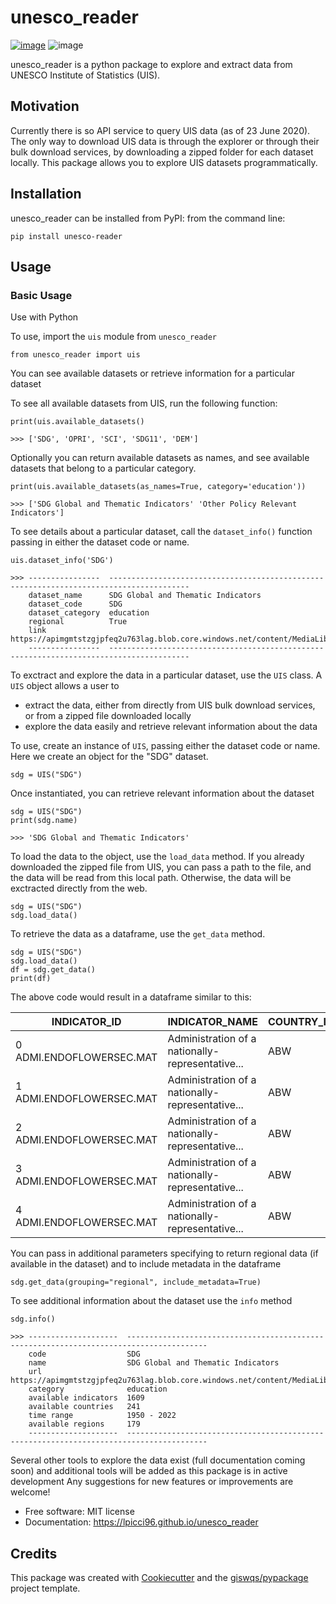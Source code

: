# unesco_reader


[![image](https://img.shields.io/pypi/v/unesco_reader.svg)](https://pypi.python.org/pypi/unesco_reader)
![image](https://img.shields.io/pypi/dm/unesco-reader)


unesco_reader is a python package to explore and extract data from UNESCO Institute of Statistics (UIS). 

## Motivation

Currently there is so API service to query UIS data (as of 23 June 2020). 
The only way to download UIS data is through the explorer or through their bulk download services,
by downloading a zipped folder for each dataset locally. 
This package allows you to explore UIS datasets programmatically.


Installation
------------

unesco_reader can be installed from PyPI: from the command line:

```
pip install unesco-reader
```

Usage
-----

### Basic Usage

Use with Python

To use, import the `uis` module from `unesco_reader`
```
from unesco_reader import uis
```

You can see available datasets or retrieve information for a particular dataset

To see all available datasets from UIS, run the following function:

```
print(uis.available_datasets()

>>> ['SDG', 'OPRI', 'SCI', 'SDG11', 'DEM']
```

Optionally you can return available datasets as names, and see available datasets that belong to a particular category.

```
print(uis.available_datasets(as_names=True, category='education'))

>>> ['SDG Global and Thematic Indicators' 'Other Policy Relevant Indicators']
```

To see details about a particular dataset, call the `dataset_info()` function passing in either the dataset code or name.
```
uis.dataset_info('SDG')

>>> ----------------  ----------------------------------------------------------------------------------------
    dataset_name      SDG Global and Thematic Indicators
    dataset_code      SDG
    dataset_category  education
    regional          True
    link              https://apimgmtstzgjpfeq2u763lag.blob.core.windows.net/content/MediaLibrary/bdds/SDG.zip
    ----------------  ----------------------------------------------------------------------------------------
```

To exctract and explore the data in a particular dataset, use the `UIS` class. A `UIS` object allows a user to 
- extract the data, either from directly from UIS bulk download services, or from a zipped file downloaded locally
- explore the data easily and retrieve relevant information about the data

To use, create an instance of `UIS`, passing either the dataset code or name. Here we create an object for the "SDG" dataset.

```
sdg = UIS("SDG")
```

Once instantiated, you can retrieve relevant information about the dataset

```
sdg = UIS("SDG")
print(sdg.name)

>>> 'SDG Global and Thematic Indicators'
```

To load the data to the object, use the `load_data` method. If you already downloaded the zipped file from UIS, you can pass
a path to the file, and the data will be read from this local path. Otherwise, the data will be exctracted directly from the web.

```
sdg = UIS("SDG")
sdg.load_data()
```

To retrieve the data as a dataframe, use the `get_data` method. 

```
sdg = UIS("SDG")
sdg.load_data()
df = sdg.get_data()
print(df)
```
The above code would result in a dataframe similar to this:

| INDICATOR_ID              | INDICATOR_NAME                                   | COUNTRY_ID | COUNTRY_NAME | YEAR | VALUE |
| ------------------------- | ------------------------------------------------ | ---------- | ------------ | ---- | ----- |
| 0  ADMI.ENDOFLOWERSEC.MAT | Administration of a nationally-representative... | ABW        | Aruba        | 2014 | 0.0   |
| 1  ADMI.ENDOFLOWERSEC.MAT | Administration of a nationally-representative... | ABW        | Aruba        | 2015 | 0.0   |
| 2  ADMI.ENDOFLOWERSEC.MAT | Administration of a nationally-representative... | ABW        | Aruba        | 2016 | 0.0   |
| 3  ADMI.ENDOFLOWERSEC.MAT | Administration of a nationally-representative... | ABW        | Aruba        | 2017 | 0.0   |
| 4  ADMI.ENDOFLOWERSEC.MAT | Administration of a nationally-representative... | ABW        | Aruba        | 2018 | 0.0   |


You can pass in additional parameters specifying to return regional data (if available in the dataset) and to include metadata in the dataframe

```
sdg.get_data(grouping="regional", include_metadata=True)
```

To see additional information about the dataset use the `info` method

```
sdg.info()

>>> --------------------  ----------------------------------------------------------------------------------------
    code                  SDG
    name                  SDG Global and Thematic Indicators
    url                   https://apimgmtstzgjpfeq2u763lag.blob.core.windows.net/content/MediaLibrary/bdds/SDG.zip
    category              education
    available indicators  1609
    available countries   241
    time range            1950 - 2022
    available regions     179
    --------------------  ----------------------------------------------------------------------------------------
```

Several other tools to explore the data exist (full documentation coming soon) and additional tools will be added as this package is in active development
Any suggestions for new features or improvements are welcome!



-   Free software: MIT license
-   Documentation: https://lpicci96.github.io/unesco_reader
    

## Credits

This package was created with [Cookiecutter](https://github.com/cookiecutter/cookiecutter) and the [giswqs/pypackage](https://github.com/giswqs/pypackage) project template.
